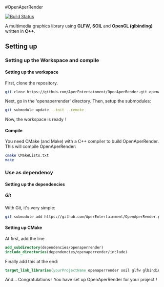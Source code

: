 #OpenAperRender

[![Build Status](https://travis-ci.org/AperEntertainment/OpenAperRender.svg?branch=master)](https://travis-ci.org/w67clement/cppw67render)

A multimedia graphics library using **GLFW**, **SOIL** and **OpenGL (glbinding)** written in **C++**.

## Setting up

### Setting up the Workspace and compile

#### Setting up the workspace

First, clone the repository.
```bash
git clone https://github.com/AperEntertainment/OpenAperRender.git openaperrender
```
Next, go in the 'openaperrender' directory.
Then, setup the submodules:
```bash
git submodule update --init --remote
```
Now, the workspace is ready !

#### Compile

You need CMake (and Make) with a C++ compiler to build OpenAperRender.
This will compile OpenAperRender:
```bash
cmake CMakeLists.txt
make
```

### Use as dependency

#### Setting up the dependencies

##### Git

With Git, it's very simple:
```bash
git submodule add https://github.com/AperEntertainment/OpenAperRender.git dependencies/openaperrender
```

#### Setting up CMake

At first, add the line
```cmake
add_subdirectory(dependencies/openaperrender)
include_directories(dependencies/openaperrender/include)
```

Finally add this at the end:
```cmake
target_link_libraries(yourProjectName openaperrender soil glfw glbinding ${GLFW_LIBRARIES})
```

And... Congratulations ! You have set up OpenAperRender for your project !
